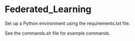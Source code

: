 # Federated_Learning

Set up a Python environment using the requirements.txt file.

See the commands.sh file for example commands.
